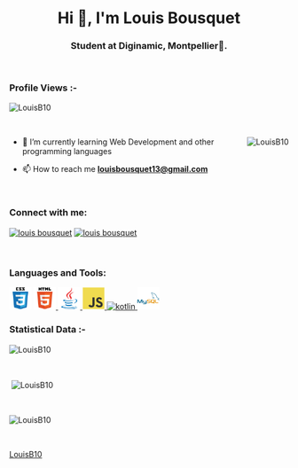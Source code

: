 <h1 align="center">Hi 👋, I'm Louis Bousquet</h1>
<h3 align="center">Student at Diginamic, Montpellier🌟.</h3>
<br>
<p align="right"> <h3>Profile Views :-</h3> <img src="https://komarev.com/ghpvc/?username=LouisB10&label=Profile%20views&color=0e75b6&style=flat"
    alt="LouisB10" /> 
  </p>

<br>
<p><img align="right" src="https://github.com/LouisB10/LouisB10/tree/master/main/animation_500_kxa883sd.gif" alt="LouisB10" /></p>

- 🌱 I’m currently learning Web Development and other programming languages

- 📫 How to reach me **louisbousquet13@gmail.com**
<br>
<h3 align="left">Connect with me:</h3>
<p align="left">
  <a href="https://www.linkedin.com/in/louis-bousquet-7077aa281/" target="blank"><img align="center"
      src="https://raw.githubusercontent.com/rahuldkjain/github-profile-readme-generator/master/src/images/icons/Social/linked-in-alt.svg"
      alt="louis bousquet" height="30" width="40" /></a>
 <a href="https://twitter.com/louisbsq" target="blank"><img align="center"
      src="https://raw.githubusercontent.com/rahuldkjain/github-profile-readme-generator/master/src/images/icons/Social/twitter.svg"
      alt="louis bousquet" height="30" width="40" /></a>
</p>

<br>

<h3 align="left">Languages and Tools:</h3>
<p align="left"><img
      src="https://raw.githubusercontent.com/devicons/devicon/master/icons/css3/css3-original-wordmark.svg" alt="css3"
      width="40" height="40" /> </a> <a href="https://www.w3.org/html/" target="_blank" rel="noreferrer"> <img
      src="https://raw.githubusercontent.com/devicons/devicon/master/icons/html5/html5-original-wordmark.svg"
      alt="html5" width="40" height="40" /> </a> <a href="https://www.adobe.com/in/products/illustrator.html"
    target="_blank" rel="noreferrer">  <img
      src="https://raw.githubusercontent.com/devicons/devicon/master/icons/java/java-original.svg" alt="java" width="40"
      height="40" /> </a> <a href="https://developer.mozilla.org/en-US/docs/Web/JavaScript" target="_blank"
    rel="noreferrer"> <img
      src="https://raw.githubusercontent.com/devicons/devicon/master/icons/javascript/javascript-original.svg"
      alt="javascript" width="40" height="40" /> </a> <a href="https://kotlinlang.org" target="_blank" rel="noreferrer">
    <img src="https://www.vectorlogo.zone/logos/kotlinlang/kotlinlang-icon.svg" alt="kotlin" width="40" height="40" />
  </a> <a href="https://www.mysql.com/" target="_blank" rel="noreferrer"> <img
      src="https://raw.githubusercontent.com/devicons/devicon/master/icons/mysql/mysql-original-wordmark.svg"
      alt="mysql" width="40" height="40" /> </a>

<br>

<h3>Statistical Data :-</h3>
<p><img align="center"
    src="https://github-readme-stats.vercel.app/api/top-langs?username=LouisB10&show_icons=true&locale=en&bg_color=0d1117&text_color=ffffff&layout=compact"
    alt="LouisB10" 
    bg_color=#808080/></p>

<br>

<p>&nbsp;<img align="center" src="https://github-readme-stats.vercel.app/api?username=LouisB10&show_icons=true&locale=en&bg_color=0d1117&text_color=ffffff&repo=convoychat"
    alt="LouisB10" /></p>

<br>

<p><img align="center" src="https://github-readme-streak-stats.herokuapp.com/?user=LouisB10&theme=dark&background=0d1117&date_format=M%20j%5B%2C%20Y%5D" alt="LouisB10" /></p>
      
<p align="left"> <a href="https://twitter.com/" target="blank"><img
      src="https://img.shields.io/twitter/follow/?logo=twitter&style=for-the-badge" alt="" /></a> </p>

[LouisB10](https://github.com/LouisB10)
